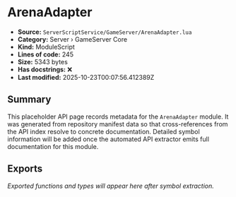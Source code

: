 # ArenaAdapter

- **Source:** `ServerScriptService/GameServer/ArenaAdapter.lua`
- **Category:** Server › GameServer Core
- **Kind:** ModuleScript
- **Lines of code:** 245
- **Size:** 5343 bytes
- **Has docstrings:** ❌
- **Last modified:** 2025-10-23T00:07:56.412389Z

## Summary

This placeholder API page records metadata for the `ArenaAdapter` module. It was generated
from repository manifest data so that cross-references from the API index resolve to
concrete documentation. Detailed symbol information will be added once the automated
API extractor emits full documentation for this module.

## Exports

_Exported functions and types will appear here after symbol extraction._
